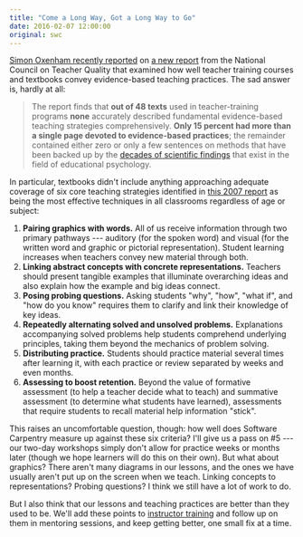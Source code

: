 ```yaml
---
title: "Come a Long Way, Got a Long Way to Go"
date: 2016-02-07 12:00:00
original: swc
---
```

[Simon Oxenham recently reported](http://bigthink.com/neurobonkers/we-need-to-rewrite-the-textbook-on-how-to-teach)
on
[a new report](http://www.nctq.org/dmsStage/Learning_About_Learning_Report)
from the National Council on Teacher Quality
that examined how well teacher training courses and textbooks convey evidence-based teaching practices.
The sad answer is, hardly at all:

> The report finds that **out of 48 texts** used in teacher-training programs
> **none** accurately described fundamental evidence-based teaching strategies comprehensively.
> **Only 15 percent had more than a single page devoted to evidence-based practices**;
> the remainder contained either zero or only a few sentences on methods that have been backed up by
> the [decades of scientific findings](http://bigthink.com/neurobonkers/assessing-the-evidence-for-the-one-thing-you-never-get-taught-in-school-how-to-learn)
> that exist in the field of educational psychology.

In particular,
textbooks didn't include anything approaching adequate coverage of
six core teaching strategies identified in
[this 2007 report](http://ies.ed.gov/ncee/wwc/pdf/practice_guides/20072004.pdf)
as being the most effective techniques in all classrooms regardless of age or subject:

1.  **Pairing graphics with words.**
    All of us receive information through two primary pathways ---
    auditory (for the spoken word) and visual (for the written word and graphic or pictorial representation).
    Student learning increases when teachers convey new material through both.
2.  **Linking abstract concepts with concrete representations.**
    Teachers should present tangible examples that illuminate overarching ideas
    and also explain how the example and big ideas connect.
3.  **Posing probing questions.**
    Asking students "why", "how", "what if", and "how do you know" requires them to clarify and link their knowledge of key ideas.
4.  **Repeatedly alternating solved and unsolved problems.**
    Explanations accompanying solved problems help students comprehend underlying principles,
    taking them beyond the mechanics of problem solving.
5.  **Distributing practice.**
    Students should practice material several times after learning it,
    with each practice or review separated by weeks and even months.
6.  **Assessing to boost retention.**
    Beyond the value of formative assessment (to help a teacher decide what to teach)
    and summative assessment (to determine what students have learned),
    assessments that require students to recall material help information "stick".

This raises an uncomfortable question, though:
how well does Software Carpentry measure up against these six criteria?
I'll give us a pass on #5 ---
our two-day workshops simply don't allow for practice weeks or months later
(though we hope learners will do this on their own).
But what about graphics?
There aren't many diagrams in our lessons,
and the ones we have usually aren't put up on the screen when we teach.
Linking concepts to representations?
Probing questions?
I think we still have a lot of work to do.

But I also think that our lessons and teaching practices are better than they used to be.
We'll add these points to [instructor training]({{site.github_io_url}}/instructor-training/)
and follow up on them in mentoring sessions,
and keep getting better,
one small fix at a time.
